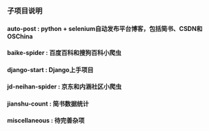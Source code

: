 ### 子项目说明

#### auto-post : python + selenium自动发布平台博客，包括简书、CSDN和OSChina
#### baike-spider : 百度百科和搜狗百科小爬虫
#### django-start : Django上手项目
#### jd-neihan-spider : 京东和内涵社区小爬虫
#### jianshu-count : 简书数据统计
#### miscellaneous : 待完善杂项